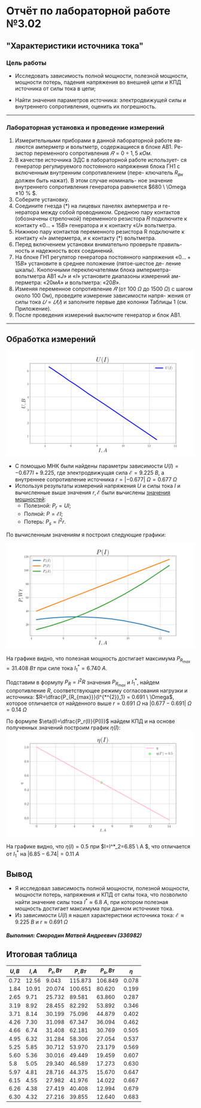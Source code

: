 # Отчёт по лабораторной работе №3.02

## "Характеристики источника тока"

### Цель работы

- Исследовать зависимость полной мощности, полезной мощности,
мощности потерь, падения напряжения во внешней цепи и КПД
источника от силы тока в цепи;

- Найти значения параметров источника: электродвижущей силы и
внутреннего сопротивления, оценить их погрешность.

* * *

### Лабораторная установка и проведение измерений
1. Измерительными приборами в данной лабораторной работе яв-
ляются амперметр и вольтметр, содержащиеся в блоке АВ1. Ре-
зистор переменного сопротивления $𝑅 = 0 ÷1,5 \ кОм$.
1. В качестве источника ЭДС в лабораторной работе использует-
ся генератор регулируемого постоянного напряжения блока ГН1 с включенным внутренним сопротивлением (пере-
ключатель $R_{вн}$ должен быть нажат). В этом случае номиналь-
ное значение внутреннего сопротивления генератора равняется
$680 \ \Omega ±10 \% $.
1. Соберите установку.
2. Соедините гнезда (*) на лицевых панелях амперметра и ге-
нератора между собой проводником. Среднюю пару контактов
(обозначены стрелочкой) переменного резистора 𝑅 подключите
к контакту «$0. . . +15 В$» генератора и к контакту «$U$» вольтметра.
1. Нижнюю пару контактов переменного резистора R подключите
к контакту «$I$» амперметра, и к контакту (*) вольтметра.
1. Перед включением установки внимательно проверьте правиль-
ность и надежность всех соединений.
1. На блоке ГН1 регулятор генератора постоянного напряжения
«$0. . . +15 В$» установите в среднее положение (пятое-шестое де-
ление шкалы). Кнопочными переключателями блока амперметра-
вольтметра АВ1 «$J$» и «$I$» установите диапазоны измерений ам-
перметра: «$20 мА$» и вольтметра: «$20 В$».
1. Изменяя переменное сопротивление $𝑅$ (от $100 \ \Omega$ до $1500 \ \Omega$)
с шагом около 100 Ом), проведите измерение зависимости напря-
жения от силы тока $𝑈 = 𝑈(𝐼)$ и заполните первые две колонки
Таблицы 1 (см. Приложение).
1. После проведения измерений выключите генератор и блок АВ1.

* * *


## Обработка измерений

![График зависимости $U(I)$](https://raw.githubusercontent.com/currantino/physics-3.02/master/plots/U(I).png)
- С помощью МНК были найдены параметры зависимости $U(I) = -0.677 I + 9.225$, где электродвижущая сила $\mathscr{E}=9.225 \ В$, а внутреннее сопротивление источника $r=|-0.677| \ \Omega =0.677 \ \Omega$
- Используя результаты измерений напряжения $U$ и силы тока $I$ и вычисленные выше значения $r, \mathscr{E}$ были вычислены [значения мощностей](#итоговая-таблица):
    - Полезной: $P_r=UI$;
    - Полной: $P=\mathscr{E}I$;
    - Потерь: $P_s=I^2r$.

По вычисленным значениям я построил следующие графики:

![График зависимости $P(I)$](https://raw.githubusercontent.com/currantino/physics-3.02/master/plots/P(I).png)

На графике видно, что полезная мощность достигает максимума $P_{R_{max}}=31.408 \ Вт$ при силе тока $I^*_1=6.740 \ A$.

Подставим в формулу $P_R=I^2R$ значения $P_{R_{max}}$ и $I^*_1$, найдем сопротивление $R$, соответствующее режиму согласования нагрузки и источника: $R=\dfrac{P_{R_{max}}}{I^{*^{2}}_1} = 0.691 \ \Omega$, которое отличается от найденного выше $r=0.691 \ \Omega$ на $|0.677 - 0.691| \ \Omega = 0.14 \ \Omega$

По формуле $\eta(I)=\dfrac{P_r(I)}{P(I)}$ найдем КПД и на основе полученных значений построим график  $\eta(I)$:
![График зависимости $\eta(I)$](https://raw.githubusercontent.com/currantino/physics-3.02/master/plots/eta(I).png)

На графике видно, что $\eta(I)=0.5$ при $I=I^*_2=6.85 \ A $, что отличается от $I^*_1$ на  $|6.85 - 6.74| = 0.11 \ A$

## Вывод
- Я исследовал зависимость полной мощности, полезной мощности, мощности потерь, напряжения и КПД от силы тока, что позволило найти значение силы тока   $I^*\approx6.8 \ A$, при котором полезная мощность достигает максимума при данном источнике тока.
- Из зависимости $U(I)$ я нашел характеристики источника тока: $\mathscr{E}\approx9.225 \ В$ и $r\approx0.691 \ \Omega$

#### *Выполнил: Смородин Матвей Андреевич (336982)*

## Итоговая таблица

| $U, В$      | $I, A$      | $P_r, Вт$   | $P, Вт$     | $P_s, Вт$   |     $\eta$  |
| ----------- | ----------- | ----------- | ----------- | ----------- | ----------- |
|0.72	          |12.56	    |9.043	      |115.873	    |106.849      |	0.078       |
|1.84|	10.91   |20.074|	100.651|80.620|	0.199|
|2.65|	9.71	|25.732|	89.581|	63.860|	0.287|
|3.19|	8.92	|28.455|	82.292|	53.892|	0.346|
|3.71|	8.14	|30.199|	75.096|	44.879|	0.402|
|4.26|	7.30	|31.098|	67.347|	36.094|	0.462|
|4.66|	6.74	|31.408|	62.181|	30.769|	0.505|
|4.95|	6.32	|31.284|	58.306|	27.054|	0.537|
|5.25|	5.85	|30.712|	53.970|	23.179|	0.569|
|5.60|	5.36	|30.016|	49.449|	19.459|	0.607|
|5.8 |  5.05    |29.340|	46.589|	17.273|	0.630|
|5.97|	4.81	|28.716|	44.375|	15.670|	0.647|
|6.15|	4.55    |27.982|	41.976|	14.022|	0.667|
|6.26|	4.38    |27.419|	40.408|	12.994|	0.679|
|6.30|	4.32    |27.216|	39.855|	12.640|	0.683|  